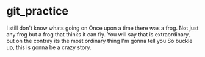 # git_practice
 I still don't know whats going on
Once upon a time there was a frog.
Not just any frog but a frog that thinks it can fly.
You will say that is extraordinary, but on the contray its the most ordinary thing I'm gonna tell you
So buckle up, this is gonna be a crazy story.
